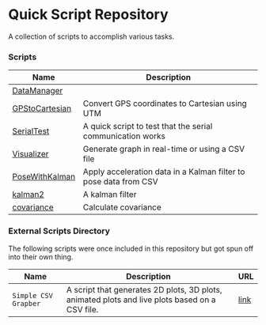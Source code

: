 # Quick Script Repository
A collection of scripts to accomplish various tasks.

### Scripts

| Name              | Description |
|-------------------|-------------|
| [DataManager](/Purdue_Research/DataManager.py) |             |
| [GPStoCartesian](/Purdue_Research/GPStoCartesian.py) | Convert GPS coordinates to Cartesian using UTM |
| [SerialTest](/Purdue_Research/SerialTest.py) | A quick script to test that the serial communication works |
| [Visualizer](/Purdue_Research/Visualizer.py) | Generate graph in real-time or using a CSV file |
| [PoseWithKalman](/Purdue_Research/PoseWithKalman.py) | Apply acceleration data in a Kalman filter to pose data from CSV |
| [kalman2](/Purdue_Research/kalman2.py) | A kalman filter |
| [covariance](/Purdue_Research/covariance.py) | Calculate covariance |



### External Scripts Directory
The following scripts were once included in this repository but got spun off into their own thing.

| Name | Description | URL |
|------|-------------|-----|
| `Simple CSV Grapber` | A script that generates 2D plots, 3D plots, animated plots and live plots based on a CSV file. | [link](https://github.com/KofiAnnan97/simple_csv_grapher) |